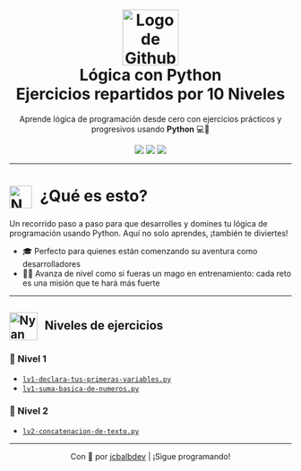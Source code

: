 <h1 align="center">
  <img src="https://media.giphy.com/media/WcYnTzdrjQphdu33xs/giphy.gif" alt="Logo de Github" width="100" />
  <br/>
  <strong>Lógica con Python</strong>
  <br/>
  <strong>Ejercicios repartidos por 10 Niveles</strong>
</h1>

<p align="center">
  Aprende lógica de programación desde cero con ejercicios prácticos y progresivos usando <strong>Python</strong> 💻🧠
</p>

<p align="center">
  <img src="https://img.shields.io/badge/estado-en%20progreso-blue?style=flat-square" />
  <img src="https://img.shields.io/github/languages/top/jcbalbdev/logica-python?style=flat-square" />
  <img src="https://img.shields.io/github/last-commit/jcbalbdev/logica-python?style=flat-square" />
</p>

---

<h1>
  <img src="https://media3.giphy.com/media/v1.Y2lkPTc5MGI3NjExMGxucmw5aWYwMG0yaWNwNDh6MTFlbDhmMHN0aHU0ZmpzcXRobzlmcyZlcD12MV9pbnRlcm5hbF9naWZfYnlfaWQmY3Q9Zw/du3J3cXyzhj75IOgvA/giphy.gif" alt="Nyan Cat" width="40" style="vertical-align: middle; margin-right: 8px;" />
  ¿Qué es esto?
</h1>


Un recorrido paso a paso para que desarrolles y domines tu lógica de programación usando Python. Aquí no solo aprendes, ¡también te diviertes!

- 🎓 Perfecto para quienes están comenzando su aventura como desarrolladores
- 🧙‍♂️ Avanza de nivel como si fueras un mago en entrenamiento: cada reto es una misión que te hará más fuerte


---
<h2>
  <img src="http://www.nyan.cat/cats/original.gif" alt="Nyan Cat" width="50" style="vertical-align: middle; margin-right: 8px;" />
  Niveles de ejercicios
</h2>

### 🦄 Nivel 1
- [`lv1-declara-tus-primeras-variables.py`](./lv1-declara-tus-primeras-variables.py)
- [`lv1-suma-basica-de-numeros.py`](./lv1-suma-basica-de-numeros.py)

### 🦄 Nivel 2
- [`lv2-concatenacion-de-texto.py`](./lv2-concatenacion-de-texto.py)


---

<p align="center"> Con 💜 por <a href="https://github.com/jcbalbdev">jcbalbdev</a> | ¡Sigue programando! </p>

